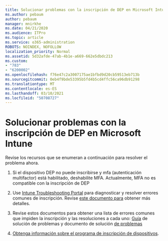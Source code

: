 ```yaml
---
title: Solucionar problemas con la inscripción de DEP en Microsoft Intune
ms.author: pebaum
author: pebaum
manager: mnirkhe
ms.date: 04/21/2020
ms.audience: ITPro
ms.topic: article
ms.service: o365-administration
ROBOTS: NOINDEX, NOFOLLOW
localization_priority: Normal
ms.assetid: 5d32afde-47ab-4b1e-a669-662e5dbdc213
ms.custom:
- "783"
- "6200002"
ms.openlocfilehash: f76e47c2a3007175ae1bfbd9d20cb59513eb713b
ms.sourcegitcommit: 0eb4f9bde53395b5fd4b5cd4ffc56ca96db91298
ms.translationtype: MT
ms.contentlocale: es-ES
ms.lasthandoff: 03/10/2021
ms.locfileid: "50708727"
---
```

# <a name="troubleshoot-issues-with-dep-enrollment-in-microsoft-intune"></a>Solucionar problemas con la inscripción de DEP en Microsoft Intune

Revise los recursos que se enumeran a continuación para resolver el problema ahora.
  
1. Si el dispositivo DEP no puede inscribirse y mfa (autenticación multifactor) está habilitado, deshabilite MFA. Actualmente, MFA no es compatible con la inscripción de DEP

2. Use [Intune Troubleshooting Portal](https://devicemanagement.microsoft.com/#blade/Microsoft_Intune_DeviceSettings/TroubleshootBlade) para diagnosticar y resolver errores comunes de inscripción. Revise [este documento para](https://docs.microsoft.com/intune/help-desk-operators) obtener más detalles.

3. Revise estos documentos para obtener una lista de errores comunes que impiden la inscripción y las resoluciones a cada uno: [Guía](https://support.microsoft.com/help/4039809/troubleshooting-ios-device-enrollment-in-intune) de solución de problemas y documento de solución [de problemas](https://docs.microsoft.com/troubleshoot/mem/intune/troubleshoot-device-enrollment-in-intune)

4. [Obtenga información sobre el programa de inscripción de dispositivos](https://docs.microsoft.com/intune/device-enrollment-program-enroll-ios).
